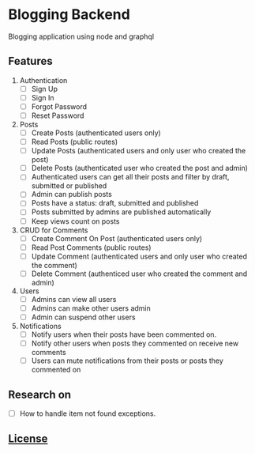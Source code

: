 # Blogging Backend

Blogging application using node and graphql

## Features

1. Authentication
   - [ ] Sign Up
   - [ ] Sign In
   - [ ] Forgot Password
   - [ ] Reset Password
2. Posts
   - [ ] Create Posts (authenticated users only)
   - [ ] Read Posts (public routes)
   - [ ] Update Posts (authenticated users and only user who created the post)
   - [ ] Delete Posts (authenticated user who created the post and admin)
   - [ ] Authenticated users can get all their posts and filter by draft, submitted or published
   - [ ] Admin can publish posts
   - [ ] Posts have a status: draft, submitted and published
   - [ ] Posts submitted by admins are published automatically
   - [ ] Keep views count on posts
3. CRUD for Comments
   - [ ] Create Comment On Post (authenticated users only)
   - [ ] Read Post Comments (public routes)
   - [ ] Update Comment (authenticated users and only user who created the comment)
   - [ ] Delete Comment (authenticed user who created the comment and admin)
4. Users
   - [ ] Admins can view all users
   - [ ] Admins can make other users admin
   - [ ] Admin can suspend other users
5. Notifications
   - [ ] Notify users when their posts have been commented on.
   - [ ] Notify other users when posts they commented on receive new comments
   - [ ] Users can mute notifications from their posts or posts they commented on

## Research on

- [ ] How to handle item not found exceptions.

## [License](LICENSE.md)
